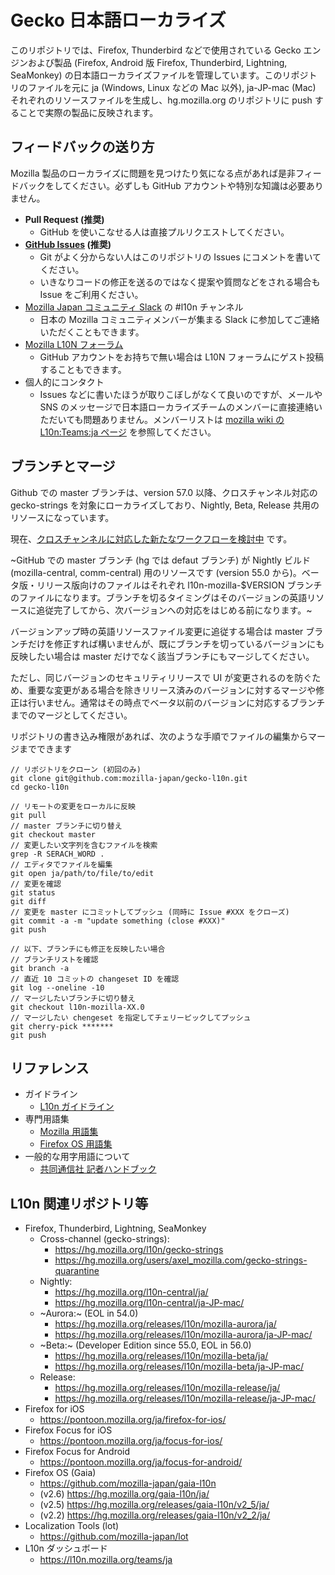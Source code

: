 # Gecko 日本語ローカライズ

このリポジトリでは、Firefox, Thunderbird などで使用されている Gecko エンジンおよび製品 (Firefox, Android 版 Firefox, Thunderbird, Lightning, SeaMonkey) の日本語ローカライズファイルを管理しています。このリポジトリのファイルを元に ja (Windows, Linux などの Mac 以外), ja-JP-mac (Mac) それぞれのリソースファイルを生成し、hg.mozilla.org のリポジトリに push することで実際の製品に反映されます。

## フィードバックの送り方

Mozilla 製品のローカライズに問題を見つけたり気になる点があれば是非フィードバックをしてください。必ずしも GitHub アカウントや特別な知識は必要ありません。

* **Pull Request (推奨)**
  * GitHub を使いこなせる人は直接プルリクエストしてください。
* **[GitHub Issues](https://github.com/mozilla-japan/gecko-l10n/issues) (推奨)**
  * Git がよく分からない人はこのリポジトリの Issues にコメントを書いてください。
  * いきなりコードの修正を送るのではなく提案や質問などをされる場合も Issue をご利用ください。
* [Mozilla Japan コミュニティ Slack](https://join.slack.com/t/mozillajp/shared_invite/MjI2NDMwODUwNzY5LTE1MDI4MjEyMjktYjE2MThlMmM4OA) の #l10n チャンネル
  * 日本の Mozilla コミュニティメンバーが集まる Slack に参加してご連絡いただくこともできます。
* [Mozilla L10N フォーラム](http://forums.firehacks.org/l10n/)
  * GitHub アカウントをお持ちで無い場合は L10N フォーラムにゲスト投稿することもできます。
* 個人的にコンタクト
  * Issues などに書いたほうが取りこぼしがなくて良いのですが、メールや SNS のメッセージで日本語ローカライズチームのメンバーに直接連絡いただいても問題ありません。メンバーリストは [mozilla wiki の L10n:Teams:ja ページ](https://wiki.mozilla.org/L10n:Teams:ja) を参照してください。

## ブランチとマージ

Github での master ブランチは、version 57.0 以降、クロスチャンネル対応の gecko-strings を対象にローカライズしており、Nightly, Beta, Release 共用のリソースになっています。

現在、[クロスチャンネルに対応した新たなワークフローを検討中](https://github.com/mozilla-japan/gecko-l10n/issues/84) です。

~GitHub での master ブランチ (hg では defaut ブランチ) が Nightly ビルド (mozilla-central, comm-central) 用のリソースです (version 55.0 から)。ベータ版・リリース版向けのファイルはそれぞれ l10n-mozilla-$VERSION ブランチのファイルになります。ブランチを切るタイミングはそのバージョンの英語リソースに追従完了してから、次バージョンへの対応をはじめる前になります。~

バージョンアップ時の英語リソースファイル変更に追従する場合は master ブランチだけを修正すれば構いませんが、既にブランチを切っているバージョンにも反映したい場合は master だけでなく該当ブランチにもマージしてください。

ただし、同じバージョンのセキュリティリリースで UI が変更されるのを防ぐため、重要な変更がある場合を除きリリース済みのバージョンに対するマージや修正は行いません。通常はその時点でベータ以前のバージョンに対応するブランチまでのマージとしてください。

リポジトリの書き込み権限があれば、次のような手順でファイルの編集からマージまでできます

```
// リポジトリをクローン (初回のみ)
git clone git@github.com:mozilla-japan/gecko-l10n.git
cd gecko-l10n

// リモートの変更をローカルに反映
git pull
// master ブランチに切り替え
git checkout master
// 変更したい文字列を含むファイルを検索
grep -R SERACH_WORD .
// エディタでファイルを編集
git open ja/path/to/file/to/edit
// 変更を確認
git status
git diff
// 変更を master にコミットしてプッシュ (同時に Issue #XXX をクローズ)
git commit -a -m "update something (close #XXX)"
git push

// 以下、ブランチにも修正を反映したい場合
// ブランチリストを確認
git branch -a
// 直近 10 コミットの changeset ID を確認
git log --oneline -10
// マージしたいブランチに切り替え
git checkout l10n-mozilla-XX.0
// マージしたい chengeset を指定してチェリーピックしてプッシュ
git cherry-pick *******
git push
```

## リファレンス

* ガイドライン
  * [L10n ガイドライン](https://github.com/mozilla-japan/translation/wiki/L10N-Guideline)
* 専門用語集
  * [Mozilla 用語集](https://github.com/mozilla-japan/translation/wiki/Mozilla-L10N-Glossary)
  * [Firefox OS 用語集](https://github.com/mozilla-japan/translation/wiki/Firefox-OS-Glossary)
* 一般的な用字用語について
  * [共同通信社 記者ハンドブック](https://www.kyodo.co.jp/books/isbn/978-4-7641-0687-1/)

## L10n 関連リポジトリ等

* Firefox, Thunderbird, Lightning, SeaMonkey
  * Cross-channel (gecko-strings):
    * https://hg.mozilla.org/l10n/gecko-strings
    * https://hg.mozilla.org/users/axel_mozilla.com/gecko-strings-quarantine
  * Nightly:
    * https://hg.mozilla.org/l10n-central/ja/
    * https://hg.mozilla.org/l10n-central/ja-JP-mac/
  * ~Aurora:~  (EOL in 54.0)
    * https://hg.mozilla.org/releases/l10n/mozilla-aurora/ja/
    * https://hg.mozilla.org/releases/l10n/mozilla-aurora/ja-JP-mac/
  * ~Beta:~ (Developer Edition since 55.0, EOL in 56.0)
    * https://hg.mozilla.org/releases/l10n/mozilla-beta/ja/
    * https://hg.mozilla.org/releases/l10n/mozilla-beta/ja-JP-mac/
  * Release:
    * https://hg.mozilla.org/releases/l10n/mozilla-release/ja/
    * https://hg.mozilla.org/releases/l10n/mozilla-release/ja-JP-mac/
* Firefox for iOS
  * https://pontoon.mozilla.org/ja/firefox-for-ios/
* Firefox Focus for iOS
  * https://pontoon.mozilla.org/ja/focus-for-ios/
* Firefox Focus for Android
  * https://pontoon.mozilla.org/ja/focus-for-android/
* Firefox OS (Gaia)
  * https://github.com/mozilla-japan/gaia-l10n
  * (v2.6) https://hg.mozilla.org/gaia-l10n/ja/
  * (v2.5) https://hg.mozilla.org/releases/gaia-l10n/v2_5/ja/
  * (v2.2) https://hg.mozilla.org/releases/gaia-l10n/v2_2/ja/
* Localization Tools (lot)
  * https://github.com/mozilla-japan/lot
* L10n ダッシュボード
  * https://l10n.mozilla.org/teams/ja
